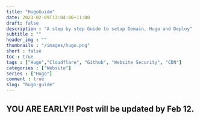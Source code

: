```yaml
---
title: "HugoGuide"
date: 2023-02-09T13:04:06+11:00
draft: false
description : "A step by step Guide to setup Domain, Hugo and Deploy"
subtitle : ""
header_img : ""
thumbnails : "/images/hugo.png"
short : false
toc : true
tags : ["Hugo","Cloudflare", "Github", "Website Security", "CDN"]
categories : ["Website"]
series : ["Hugo"]
comment : true
slug: "hugo-guide"
---
```


## YOU ARE EARLY!! Post will be updated by Feb 12.